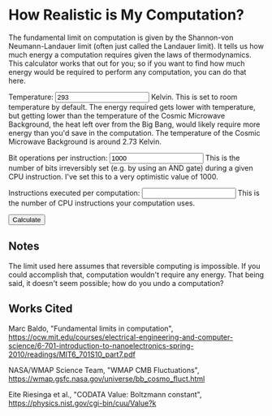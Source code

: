 # How Realistic is My Computation?

The fundamental limit on computation is given by the Shannon-von Neumann-Landauer limit (often just called the Landauer limit). It tells us how much energy a computation requires given the laws of thermodynamics. This calculator works that out for you; so if you want to find how much energy would be required to perform any computation, you can do that here.

Temperature: <input id="temperature" type="number" step="any" value="293"> Kelvin. This is set to room temperature by default. The energy required gets lower with temperature, but getting lower than the temperature of the Cosmic Microwave Background, the heat left over from the Big Bang, would likely require more energy than you'd save in the computation. The temperature of the Cosmic Microwave Background is around 2.73 Kelvin.

Bit operations per instruction: <input id="opsPerInstruction" type="number" step="1" value="1000"> This is the number of bits irreversibly set (e.g. by using an AND gate) during a given CPU instruction. I've set this to a very optimistic value of 1000.

Instructions executed per computation: <input id="instructionsExecuted" type="number" step="1"> This is the number of CPU instructions your computation uses.

<script src="landauer.js"></script>

<input type="button" value="Calculate" onclick="main()">

<p id="output"></p>

## Notes

The limit used here assumes that reversible computing is impossible. If you could accomplish that, computation wouldn't require any energy. That being said, it doesn't seem possible; how do you undo a computation?

## Works Cited

Marc Baldo, "Fundamental limits in computation", <https://ocw.mit.edu/courses/electrical-engineering-and-computer-science/6-701-introduction-to-nanoelectronics-spring-2010/readings/MIT6_701S10_part7.pdf>

NASA/WMAP Science Team, "WMAP CMB Fluctuations", <https://wmap.gsfc.nasa.gov/universe/bb_cosmo_fluct.html>

Eite Riesinga et al., "CODATA Value: Boltzmann constant", <https://physics.nist.gov/cgi-bin/cuu/Value?k>
